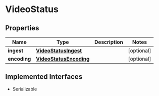 

# VideoStatus

## Properties

Name | Type | Description | Notes
------------ | ------------- | ------------- | -------------
**ingest** | [**VideoStatusIngest**](VideoStatusIngest.md) |  |  [optional]
**encoding** | [**VideoStatusEncoding**](VideoStatusEncoding.md) |  |  [optional]


## Implemented Interfaces

* Serializable


